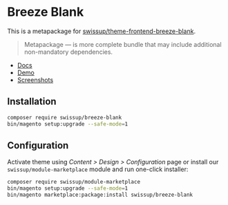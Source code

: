 # Breeze Blank

This is a metapackage for [swissup/theme-frontend-breeze-blank](https://github.com/breezefront/theme-frontend-breeze-blank).

> Metapackage — is more complete bundle that may include additional non-mandatory
> dependencies.

 - [Docs](https://breezefront.com/about)
 - [Demo](https://breeze.swissupdemo.com/breeze_blank/)
 - [Screenshots](https://breezefront.com/screenshots#breeze-blank)

## Installation

```bash
composer require swissup/breeze-blank
bin/magento setup:upgrade --safe-mode=1
```

## Configuration

Activate theme using _Content > Design > Configuration_ page or install
our `swissup/module-marketplace` module and run one-click installer:

```bash
composer require swissup/module-marketplace
bin/magento setup:upgrade --safe-mode=1
bin/magento marketplace:package:install swissup/breeze-blank
```
